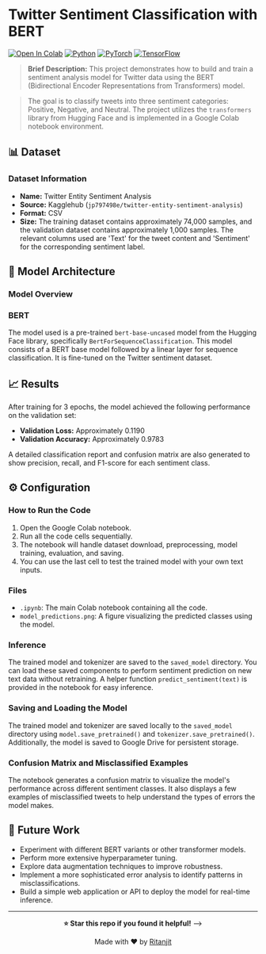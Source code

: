 # Twitter Sentiment Classification with BERT

[![Open In Colab](https://colab.research.google.com/assets/colab-badge.svg)](https://colab.research.google.com/drive/1uy_ldbjPvRAsevn8nbfSOkJ-NAIP0beR?usp=sharing)
[![Python](https://img.shields.io/badge/Python_3.9_+-3776AB?logo=python&logoColor=FF6F00)](https://www.python.org/downloads/)
[![PyTorch](https://img.shields.io/badge/PyTorch-2.0+-EE4C2C?logo=pytorch)](https://pytorch.org)
[![TensorFlow](https://img.shields.io/badge/TensorFlow-2.0+-FF6F00?logo=tensorflow)](https://tensorflow.org)

<!--
[![PyTorch](https://img.shields.io/badge/PyTorch-2.0+-EE4C2C?logo=pytorch)](https://pytorch.org)
-->


> **Brief Description:** This project demonstrates how to build and train a sentiment analysis model for Twitter data using the BERT (Bidirectional Encoder Representations from Transformers) model.

> The goal is to classify tweets into three sentiment categories: Positive, Negative, and Neutral. The project utilizes the `transformers` library from Hugging Face and is implemented in a Google Colab notebook environment.


## 📊 Dataset

### Dataset Information

*   **Name:** Twitter Entity Sentiment Analysis
*   **Source:** Kagglehub (`jp797498e/twitter-entity-sentiment-analysis`)
*   **Format:** CSV
*   **Size:** The training dataset contains approximately 74,000 samples, and the validation dataset contains approximately 1,000 samples. The relevant columns used are 'Text' for the tweet content and 'Sentiment' for the corresponding sentiment label.
  

## 🧠 Model Architecture

### Model Overview

### BERT

The model used is a pre-trained `bert-base-uncased` model from the Hugging Face library, specifically `BertForSequenceClassification`. This model consists of a BERT base model followed by a linear layer for sequence classification. It is fine-tuned on the Twitter sentiment dataset.


## 📈 Results

After training for 3 epochs, the model achieved the following performance on the validation set:

*   **Validation Loss:** Approximately 0.1190
*   **Validation Accuracy:** Approximately 0.9783

A detailed classification report and confusion matrix are also generated to show precision, recall, and F1-score for each sentiment class.


## ⚙️ Configuration

### How to Run the Code

1.  Open the Google Colab notebook.
2.  Run all the code cells sequentially.
3.  The notebook will handle dataset download, preprocessing, model training, evaluation, and saving.
4.  You can use the last cell to test the trained model with your own text inputs.

### Files

*   `.ipynb`: The main Colab notebook containing all the code.
*   `model_predictions.png`: A figure visualizing the predicted classes using the model.

### Inference

The trained model and tokenizer are saved to the `saved_model` directory. You can load these saved components to perform sentiment prediction on new text data without retraining. A helper function `predict_sentiment(text)` is provided in the notebook for easy inference.

### Saving and Loading the Model

The trained model and tokenizer are saved locally to the `saved_model` directory using `model.save_pretrained()` and `tokenizer.save_pretrained()`. Additionally, the model is saved to Google Drive for persistent storage.

### Confusion Matrix and Misclassified Examples

The notebook generates a confusion matrix to visualize the model's performance across different sentiment classes. It also displays a few examples of misclassified tweets to help understand the types of errors the model makes.

## 🚀 Future Work

*   Experiment with different BERT variants or other transformer models.
*   Perform more extensive hyperparameter tuning.
*   Explore data augmentation techniques to improve robustness.
*   Implement a more sophisticated error analysis to identify patterns in misclassifications.
*   Build a simple web application or API to deploy the model for real-time inference.

---

<div align="center">

**⭐ Star this repo if you found it helpful!**
-->

Made with ❤️ by [Ritanjit](https://github.com/ritanjit)

</div>
